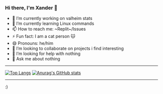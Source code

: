 ### Hi there, I'm Xander 👋
- 🔭 I’m currently working on valheim stats
- 🌱 I’m currently learning Linux commands
- 📫 How to reach me: ~Replit~/Issues
- ⚡ Fun fact: I am a cat person 🐱
- 😄 Pronouns: he/him
- 👯 I’m looking to collaborate on projects i find interesting
- 🤔 I’m looking for help with nothing
- 💬 Ask me about nothing

---

[![Top Langs](https://github-readme-stats.vercel.app/api/top-langs/?username=XanderG2&theme=dark)](https://github.com/anuraghazra/github-readme-stats)
[![Anurag's GitHub stats](https://github-readme-stats.vercel.app/api?username=xanderg2&theme=dark)](https://github.com/anuraghazra/github-readme-stats)


---

:)
